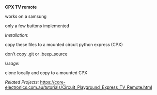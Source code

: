 **CPX TV remote**

works on a samsung

only a few buttons implemented

_Installation_:

copy these files to a mounted circuit python express (CPX)

don't copy .git or .beep_source

_Usage:_

clone locally and copy to a mounted CPX

_Related Projects:_
https://core-electronics.com.au/tutorials/Circuit_Playground_Express_TV_Remote.html
